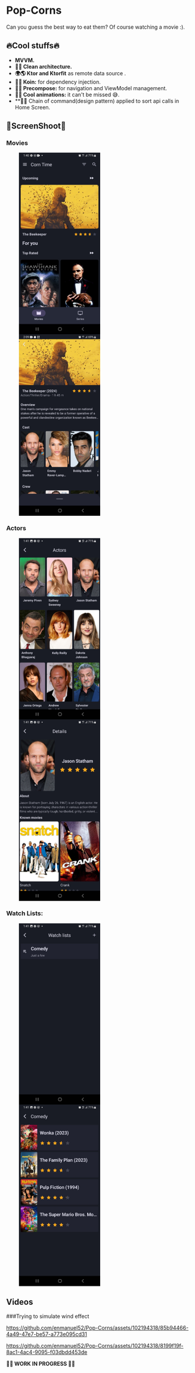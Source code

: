 # Pop-Corns
Can you guess the best way to eat them? Of course watching a movie :).


## 🔥Cool stuffs🔥

* **MVVM.**
* **🧹🧹  Clean architecture.**
* **🌍🌎  Ktor and Ktorfit** as remote data source .
* **💉💉  Koin:** for dependency injection.
* **🎨🎨  Precompose:** for navigation and ViewModel management.
* **🎉🎉  Cool animations:** it can't be missed 😅.
* **🔗🔗  Chain of command(design pattern) applied to sort api calls in Home Screen.

## 📸ScreenShoot📸

### Movies

<div style="margin: 10px;">
  <img src="https://github.com/enmanuel52/Pop-Corns/blob/main/app/src/main/res/drawable/home.jpg" style="display: flex; width: 45%; padding: 0% 5%;">
  <img src="https://github.com/enmanuel52/Pop-Corns/blob/main/app/src/main/res/drawable/movie_details.jpg" style="display: flex; width: 45%; padding: 0% 5%;">
</div>

### Actors

<div style="margin: 10px;">
  <img src="https://github.com/enmanuel52/Pop-Corns/blob/main/app/src/main/res/drawable/actors.jpg" style="display: flex; width: 45%; padding: 0% 5%;">
  <img src="https://github.com/enmanuel52/Pop-Corns/blob/main/app/src/main/res/drawable/actor_details.jpg" style="display: flex; width: 45%; padding: 0% 5%;">
</div>

### Watch Lists:

<div style="margin: 10px;">
  <img src="https://github.com/enmanuel52/Pop-Corns/blob/main/app/src/main/res/drawable/watch_list.jpg" style="display: flex; width: 45%; padding: 0% 5%;">
  <img src="https://github.com/enmanuel52/Pop-Corns/blob/main/app/src/main/res/drawable/list_details.jpg" style="display: flex; width: 45%; padding: 0% 5%;">
</div>


## Videos

###Trying to simulate wind effect



https://github.com/enmanuel52/Pop-Corns/assets/102194318/85b94466-4a49-47e7-be57-a773e095cd31



https://github.com/enmanuel52/Pop-Corns/assets/102194318/8199f19f-8ac1-4ac4-9095-f03dbdd453de



**🚧🚧 WORK IN PROGRESS 🚧🚧**
